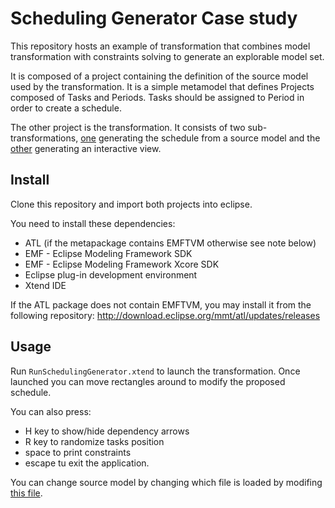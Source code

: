 # Scheduling Generator Case study

This repository hosts an example of transformation that combines model transformation with constraints solving to generate an explorable model set.

It is composed of a project containing the definition of the source model used by the transformation.
It is a simple metamodel that defines Projects composed of Tasks and Periods.
Tasks should be assigned to Period in order to create a schedule.

The other project is the transformation.
It consists of two sub-transformations, [one](fr.eseo.atlc.example.scheduling.transfo/scheduling2jfx.atl) generating the schedule from a source model and the [other](fr.eseo.atlc.example.scheduling.transfo/SchedulingConstraints.atl) generating an interactive view.

## Install

Clone this repository and import both projects into eclipse.

You need to install these dependencies:

- ATL (if the metapackage contains EMFTVM otherwise see note below)
- EMF - Eclipse Modeling Framework SDK
- EMF - Eclipse Modeling Framework Xcore SDK 
- Eclipse plug-in development environment
- Xtend IDE

If the ATL package does not contain EMFTVM, you may install it from the following repository: http://download.eclipse.org/mmt/atl/updates/releases

## Usage

Run `RunSchedulingGenerator.xtend` to launch the transformation.
Once launched you can move rectangles around to modify the proposed schedule.

You can also press:
- H key to show/hide dependency arrows
- R key to randomize tasks position
- space to print constraints
- escape tu exit the application.

You can change source model by changing which file is loaded by modifing [this file](fr.eseo.atlc.example.scheduling.transfo/src/fr/eseo/atlc/example/scheduling/transfo/RunSchedulingGenerator.xtend#L81).
